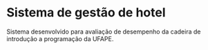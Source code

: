 # Sistema de gestão de hotel
 
Sistema desenvolvido para avaliação de desempenho da cadeira de introdução a programação da UFAPE.


